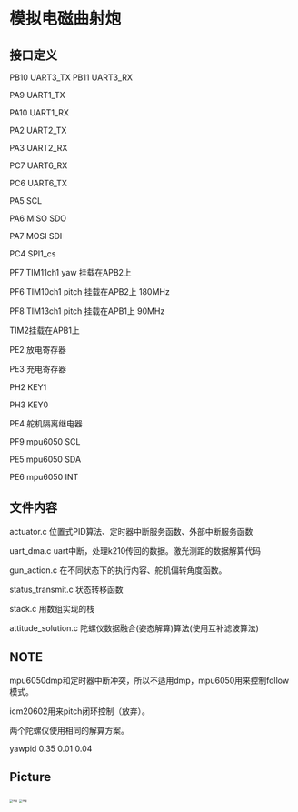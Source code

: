 # 模拟电磁曲射炮

## 接口定义

PB10			UART3_TX
PB11			UART3_RX



PA9			  UART1_TX

PA10		    UART1_RX



PA2			UART2_TX

PA3			UART2_RX



PC7			UART6_RX

PC6			UART6_TX



PA5			SCL

PA6			MISO SDO

PA7			MOSI  SDI

PC4			SPI1_cs



PF7			TIM11ch1	yaw		挂载在APB2上

PF6			TIM10ch1	pitch		挂载在APB2上  180MHz

PF8			TIM13ch1	pitch		挂载在APB1上  90MHz



TIM2挂载在APB1上



PE2			放电寄存器

PE3			充电寄存器



PH2			KEY1

PH3			KEY0



PE4			舵机隔离继电器



PF9			mpu6050	SCL

PE5			mpu6050	SDA

PE6			mpu6050	INT



## 文件内容

actuator.c				位置式PID算法、定时器中断服务函数、外部中断服务函数

uart_dma.c			  uart中断，处理k210传回的数据。激光测距的数据解算代码

gun_action.c			在不同状态下的执行内容、舵机偏转角度函数。

status_transmit.c	状态转移函数

stack.c						用数组实现的栈

attitude_solution.c	陀螺仪数据融合(姿态解算)算法(使用互补滤波算法)



## NOTE

mpu6050dmp和定时器中断冲突，所以不适用dmp，mpu6050用来控制follow模式。

icm20602用来pitch闭环控制（放弃）。

两个陀螺仪使用相同的解算方案。





yawpid   0.35   0.01  0.04



## Picture

<img src="https://gitee.com/BriMon-zZY/blog-image/raw/master/img/202108072118248.jpg" alt="img" style="zoom: 33%;" />



<img src="https://gitee.com/BriMon-zZY/blog-image/raw/master/img/202108072119924.jpg" alt="img" style="zoom:33%;" />